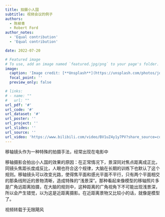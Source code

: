 ```yaml
---
title: 拍摄小人国
subtitle: 视频会议的例子
authors:
  - 陈柳青
  - Robert Ford
author_notes:
  - 'Equal contribution'
  - 'Equal contribution'

date: 2022-07-20

# Featured image
# To use, add an image named `featured.jpg/png` to your page's folder.
image:
  caption: 'Image credit: [**Unsplash**](https://unsplash.com/photos/jdD8gXaTZsc)'
  focal_point: ''
  preview_only: false

# links:
# - name: ""
#   url: ""
url_pdf: '#'
url_code: '#'
url_dataset: '#'
url_poster: ''
url_project: ''
url_slides: ''
url_source: ''
url_video: 'https://www.bilibili.com/video/BV1uZ4y1y7PV?share_source=copy_web'
---
```


移轴镜头作为一种特殊的拍摄手法，经常出现在电影中

<!--more-->



移轴摄影会拍出小人国的效果的原因：在正常情况下，景深同对焦点距离成正比，同镜头焦距长度成反比，人眼也符合这个规律，大脑在长期的训练下也默认了这个规则。移轴镜头可以改变光路，使得焦平面和感光平面不平行，只有两个平面相交的那条线附近的景物清晰，造成特殊的“浅景深”。那种看起来像模型的移轴照片多是广角远距离拍摄，在大脑的规则中，这种距离的广角视角下不可能出现浅景深，所以会产生错觉，以为这是近距离摄影。在近距离景物又比较小的话，就像是模型了。


视频转载于无限飓风
